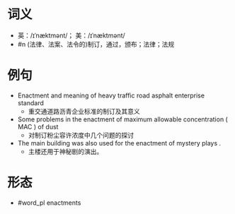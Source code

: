 # 词义
- 英：/ɪˈnæktmənt/； 美：/ɪˈnæktmənt/
- #n (法律、法案、法令的)制订，通过，颁布；法律；法规
# 例句
- Enactment and meaning of heavy traffic road asphalt enterprise standard
	- 重交通道路沥青企业标准的制订及其意义
- Some problems in the enactment of maximum allowable concentration ( MAC ) of dust
	- 对制订粉尘容许浓度中几个问题的探讨
- The main building was also used for the enactment of mystery plays .
	- 主楼还用于神秘剧的演出。
# 形态
- #word_pl enactments
